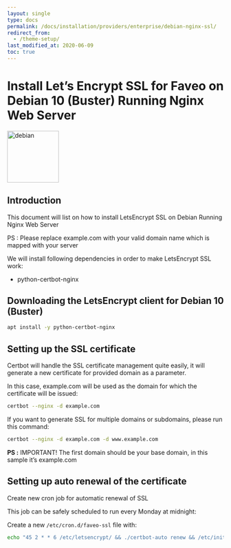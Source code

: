 ```yaml
---
layout: single
type: docs
permalink: /docs/installation/providers/enterprise/debian-nginx-ssl/
redirect_from:
  - /theme-setup/
last_modified_at: 2020-06-09
toc: true
---
```


# Install Let’s Encrypt SSL for Faveo on Debian 10 (Buster) Running Nginx Web Server <!-- omit in toc -->

<img alt="debian" src="https://upload.wikimedia.org/wikipedia/commons/thumb/4/4a/Debian-OpenLogo.svg/109px-Debian-OpenLogo.svg.png" width="120" height="120" />

## Introduction
This document will list on how to install LetsEncrypt SSL on Debian Running Nginx Web Server

PS : Please replace example.com with your valid domain name which is mapped with your server

We will install following dependencies in order to make LetsEncrypt SSL work:

- python-certbot-nginx


## Downloading the LetsEncrypt client for Debian 10 (Buster)

```sh
apt install -y python-certbot-nginx
```
## Setting up the SSL certificate

Certbot will handle the SSL certificate management quite easily, it will generate a new certificate for provided domain as a parameter.

In this case, example.com will be used as the domain for which the certificate will be issued:

```sh
certbot --nginx -d example.com
```
If you want to generate SSL for multiple domains or subdomains, please run this command:

```sh
certbot --nginx -d example.com -d www.example.com
```
**PS :** IMPORTANT! The first domain should be your base domain, in this sample it’s example.com

## Setting up auto renewal of the certificate

Create new cron job for automatic renewal of SSL

This job can be safely scheduled to run every Monday at midnight:

Create a new `/etc/cron.d/faveo-ssl` file with:

```sh
echo "45 2 * * 6 /etc/letsencrypt/ && ./certbot-auto renew && /etc/init.d/nginx restart " | sudo tee /etc/cron.d/faveo-ssl
```